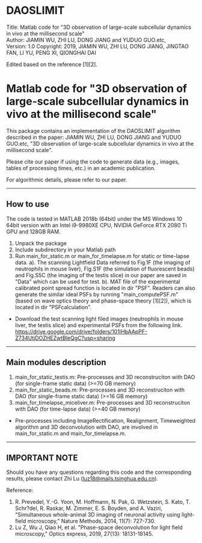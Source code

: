 # DAOSLIMIT
Title:      Matlab code for "3D observation of large-scale subcellular dynamics in vivo at the millisecond scale"  
Author:     JIAMIN WU, ZHI LU, DONG JIANG and YUDUO GUO.etc,  
Version:    1.0 
Copyright:  2019, JIAMIN WU, ZHI LU, DONG JIANG, JINGTAO FAN, LI YU, PENG XI, QIONGHAI DAI

Edited based on the reference [1][2].


Matlab code for "3D observation of large-scale subcellular dynamics in vivo at the millisecond scale"
==========================================================

This package contains an implementation of the DAOSLIMIT algorithm described in the paper: 
JIAMIN WU, ZHI LU, DONG JIANG and YUDUO GUO.etc,  "3D observation of large-scale subcellular dynamics in vivo at the millisecond scale".

Please cite our paper if using the code to generate data (e.g., images, tables of processing times, etc.) 
in an academic publication.

For algorithmic details, please refer to our paper.

----------------
How to use
----------------
The code is tested in MATLAB 2018b (64bit) under the MS Windows 10 64bit version with an Intel i9-9980XE CPU, NVIDIA GeForce RTX 2080 Ti GPU and 128GB RAM.

1. Unpack the package
2. Include subdirectory in your Matlab path
3. Run main_for_static.m or main_for_timelapse.m for static or time-lapse data.
   a). The scanning Lightfield Data referred to Fig.1F (the imaging of neutrophils in mouse liver), Fig.S1F (the simulation of fluorescent beads) and Fig.S5C (the imaging of the testis slice) in our paper are saved in "Data" which can be used for test. 
   b). MAT file of the experimental calibrated point spread function is located in dir "PSF". Readers can also generate the similar ideal PSFs by running "main_computePSF.m" (based on wave optics theory and phase-space theory [1][2]), which is located in dir "PSFcalculation".
* Download the test scanning light filed images (neutrophils in mouse liver, the testis slice) and experimental PSFs from the following link.
https://drive.google.com/drive/folders/101IHbAApPF-Z734UtjDOZHEZwtBleQgC?usp=sharing


----------------
Main modules description
----------------
1. main_for_static_testis.m: Pre-processes and 3D reconstruciton with DAO (for single-frame static data) (>=70 GB memory)
2. main_for_static_beads.m: Pre-processes and 3D reconstruciton with DAO (for single-frame static data) (>=16 GB memory)
3. main_for_timelapse_miceliver.m: Pre-processes and 3D reconstruciton with DAO (for time-lapse data) (>=40 GB memory)
* Pre-processes including ImageRectification, Realignment, Timeweighted algorithm and 3D deconvolution with DAO, are involved in main_for_static.m and main_for_timelapse.m.

----------------
IMPORTANT NOTE 
----------------
Should you have any questions regarding this code and the corresponding results, please contact Zhi Lu (luz18@mails.tsinghua.edu.cn).

Reference:
1.  R. Prevedel, Y.-G. Yoon, M. Hoffmann, N. Pak, G. Wetzstein, S. Kato, T. Schr?del, R. Raskar, M. Zimmer, E. S. Boyden, and A. Vaziri, 
     "Simultaneous whole-animal 3D imaging of neuronal activity using light-field microscopy," Nature Methods, 2014, 11(7): 727-730.
2.  Lu Z, Wu J, Qiao H, et al. "Phase-space deconvolution for light field microscopy," Optics express, 2019, 27(13): 18131-18145.
